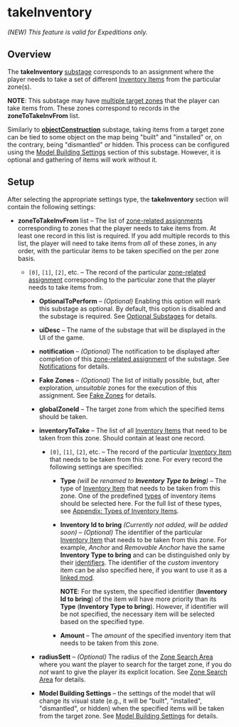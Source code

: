 # takeInventory

*(NEW) This feature is valid for Expeditions only.*

## Overview
The **takeInventory** [substage][stages_and_substages] corresponds to an assignment where the player needs to take a set of different [Inventory Items][inventory_item] from the particular zone(s).

**NOTE**: This substage may have [multiple target zones][zone_related_assignments] that the player can take items from. These zones correspond to records in the **zoneToTakeInvFrom** list.

Similarly to [**objectConstruction**][objectconstruction] substage, taking items from a target zone can be tied to some object on the map being "built" and "installed" or, on the contrary, being "dismantled" or hidden. This process can be configured using the [Model Building Settings][model_building_settings] section of this substage. However, it is optional and gathering of items will work without it.


## Setup
After selecting the appropriate settings type, the **takeInventory** section will contain the following settings:

-   **zoneToTakeInvFrom** list – The list of [zone-related assignments][zone_related_assignments] corresponding to zones that the player needs to take items from. At least one record in this list is required. If you add multiple records to this list, the player will need to take items from *all* of these zones, in any order, with the particular items to be taken specified on the per zone basis.

    -   `[0]`, `[1]`, `[2]`, etc. – The record of the particular [zone-related assignment][zone_related_assignments] corresponding to the particular zone that the player needs to take items from.

        -   **OptionalToPerform** – *(Optional)* Enabling this option will mark this substage as optional. By default, this option is disabled and the substage is required. See [Optional Substages][optional_substages] for details.

        -   **uiDesc** – The name of the substage that will be displayed in the UI of the game.

        -   **notification** – *(Optional)* The notification to be displayed after completion of this [zone-related assignment][zone_related_assignments] of the substage. See [Notifications][notifications] for details.

        -   **Fake Zones** – *(Optional)* The list of initially possible, but, after exploration, *unsuitable* zones for the execution of this assignment. See [Fake Zones][fake_zones] for details.

        -   **globalZoneId** – The target zone from which the specified items should be taken.

        -   **inventoryToTake** – The list of all [Inventory Items][inventory_item] that need to be taken from this zone. Should contain at least one record.

            -   `[0]`, `[1]`, `[2]`, etc. – The record of the particular [Inventory Item][inventory_item] that needs to be taken from this zone. For every record the following settings are specified:

                -   **Type** *(will be renamed to **Inventory Type to bring**)* – The type of [Inventory Item][inventory_item] that needs to be taken from this zone. One of the predefined [types][inventory_item_list_of_types] of inventory items should be selected here. For the full list of these types, see [Appendix: Types of Inventory Items][inventory_item_list_of_types].

                -   **Inventory Id to bring** *(Currently not added, will be added soon)* – *(Optional)* The identifier of the particular [Inventory Item][inventory_item] that needs to be taken from this zone. For example, *Anchor* and *Removable Anchor* have the same **Inventory Type to bring** and can be distinguished only by their [identifiers](./../../../../../custom_gameplay_entities/inventory_items/appendix_types_of_inventory_items.md#identifiers). The identifier of the *custom* inventory item can be also specified here, if you want to use it as a [linked mod][linked_mods].

                    **NOTE**: For the system, the specified identifier (**Inventory Id to bring**) of the item will have more priority than its **Type** (**Inventory Type to bring**). However, if identifier will be not specified, the necessary item will be selected based on the specified type.

                -   **Amount** – The *amount* of the specified inventory item that needs to be taken from this zone.     

        -   **radiusSett** – *(Optional)* The radius of the [Zone Search Area][zone_search_area] where you want the player to search for the target zone, if you do *not* want to give the player its explicit location. See [Zone Search Area][zone_search_area] for details.

        -   **Model Building Settings** – the settings of the model that will change its visual state (e.g., it will be "built", "installed", "dismantled", or hidden) when the specified items will be taken from the target zone. See [Model Building Settings][model_building_settings] for details.



[stages_and_substages]: ./stages_in_expeditions.md
[zone_related_assignments]: ./stages_in_expeditions.md#multiple-zone-related-assignments-within-substage
[objectconstruction]: ./objectconstruction.md
[inventory_item]: ./../../../../../custom_gameplay_entities/inventory_items/custom_inventory_items_overview.md
[inventory_item_list_of_types]: ./../../../../../custom_gameplay_entities/inventory_items/appendix_types_of_inventory_items.md
[model_building_settings]: ./../../model_building_settings/model_building_settings.md
[notifications]: ./../notifications.md
[optional_substages]: ./../optional_substages.md
[fake_zones]: ./../fake_zones.md
[zone_search_area]: ./../zone_search_area.md
[linked_mods]: ./../../../../../usage_and_uploading_of_mods/linking_mods.md
